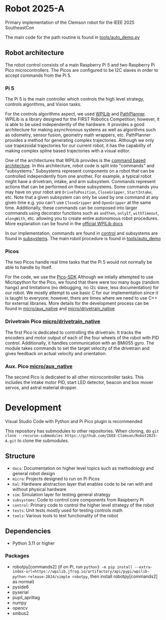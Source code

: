 # Robot 2025-A
Primary implementation of the Clemson robot for the IEEE 2025 SoutheastCon

The main code for the path routine is found in [tools/auto_demo.py](tools/auto_demo.py)

## Robot architecture
The robot control consists of a main Raspberry Pi 5 and two Raspberry Pi Pico microcontrollers. The Picos are configured to be I2C
slaves in order to accept commands from the Pi 5.


### Pi 5
The Pi 5 is the main controller which controls the high level strategy, controls algorithms, and Vision tasks. 

For the controls algorithms aspect, we used [WPILib](https://docs.wpilib.org/en/stable/index.html) and [PathPlanner](https://pathplanner.dev/home.html). 
WPILib is a library designed for the FIRST Robotics Competition; however, it is able to be used independently of the hardware. It provides a good architecture
for making asynchronous systems as well as algorithms such as odometry, sensor fusion, geometry math wrappers, etc. PathPlanner provides a method for generating 
complex trajectories. Although we only use trapezoidal trajectories for our current robot, it has the capability of making complex spline based trajectories with
a visual editor. 

One of the architectures that WPILib provides is the [command based architecture](https://docs.wpilib.org/en/stable/docs/software/commandbased/what-is-command-based.html).
In this architecture, robot code is split into "commands" and "subsystems." Subsystems represent components on a robot that can be controlled independently
from one another. For example, a typical robot might have a drivetrain, intake, and arm subsystem. Commands represent actions that can be performed on 
these subsystems. Some commands you may have on your robot are `DriveToPosition`, `CloseGripper`, `StartIntake`, etc. Note that a given subsystem can only be
used by one command at any given time e.g. you can't use `CloseGripper` and `OpenGripper` at the same time. Additionally, these commands can be composed into
larger commands using decorator functions such as `andThen`, `onlyIf`, `withTimeout`, `alongWith`, etc. allowing you to create entire autonomous robot procedures.
More explanation can be found in the [official WPILib docs](https://docs.wpilib.org/en/stable/docs/software/commandbased/what-is-command-based.html)

In our implementation, commands are found in [control](control) and subsystems are found in [subsystems](subsystems). The main robot procedure is found in [tools/auto_demo](tools/auto_demo)

### Picos
The two Picos handle real time tasks that the Pi 5 would not normally be able to handle by itself.

For the code, we use the [Pico-SDK](https://github.com/raspberrypi/pico-sdk) Although we intially attempted to use Micropython for the Pico,
we found that there were too many bugs (random hangs) and limitations (no debugging, no i2c slave, less documentation) for our robot.
We mostly attempt to use basic C for our implementation since it is taught to everyone; however, there are times where we 
need to use C++ for external libraries. More details for the development process can be found in [micro/aux_native](micro/aux_native) and [micro/drivetrain_native](micro/drivetrain_native)

### Drivetrain Pico [micro/drivetrain_native](micro/drivetrain_native)
The first Pico is dedicated to controlling the drivetrain. It tracks the encoders and motor output of each of 
the four wheels of the robot with PID control. Additionally, it handles communication with an BMI055 gyro. The module takes commands
to set the target velocity of the drivetrain and gives feedback on actual velocity and orientation.

### Aux. Pico [micro/aux_native](micro/aux_native)
The second Pico is dedicated to all other microcontroller tasks. This includes the intake motor PID, start LED detector, 
beacon and box mover servos, and astral material dropper.

# Development
Visual Studio Code with Python and Pi Pico plugin is recommended

This repository has submodules to other repositories.
When cloning, do `git clone --recurse-submodules https://github.com/IEEE-Clemson/Robot2025-A.git` to clone the submodules.
## Structure
* `docs`: Documentation on higher level topics such as methodology and general robot design
* `micro`: Projects designed to run on Pi Picos
* `hal`: Hardware abstraction layer that enables code to be ran with and without physical hardware
* `sim`: Simulation layer for testing general strategy
* `subsystems`: Code to control core components from Raspberry Pi
* `control`: Primary code to control the higher level strategy of the robot
* `tests`: Unit tests mostly used for testing controls math
* `tools`: Various tools to test functionality of the robot
## Dependencies
* Python 3.11 or higher
### Packages
* robotpy\[commands2\] (if on Pi, run `python3 -m pip install --extra-index-url=https://wpilib.jfrog.io/artifactory/api/pypi/wpilib-python-release-2024/simple robotpy`, then install robotpy\[commands2\] as normal)
* pyside6
* pyserial
* pupil_apriltag
* numpy
* opencv
* smbus2
